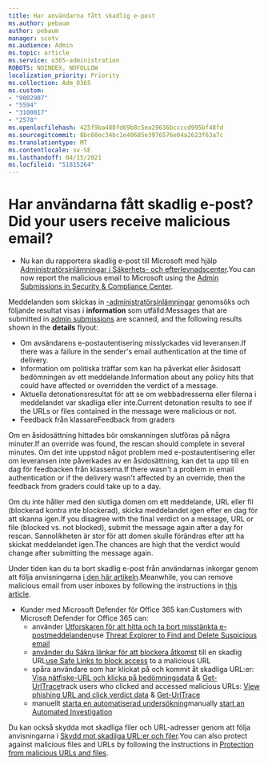```yaml
---
title: Har användarna fått skadlig e-post
ms.author: pebaum
author: pebaum
manager: scotv
ms.audience: Admin
ms.topic: article
ms.service: o365-administration
ROBOTS: NOINDEX, NOFOLLOW
localization_priority: Priority
ms.collection: Adm_O365
ms.custom:
- "9002907"
- "5594"
- "3100017"
- "2578"
ms.openlocfilehash: 425f9ba488fd69b8c5ea29636bccccd995bf48fd
ms.sourcegitcommit: 8bc60ec34bc1e40685e3976576e04a2623f63a7c
ms.translationtype: MT
ms.contentlocale: sv-SE
ms.lasthandoff: 04/15/2021
ms.locfileid: "51815264"
---
```

# <a name="did-your-users-receive-malicious-email"></a><span data-ttu-id="27883-102">Har användarna fått skadlig e-post?</span><span class="sxs-lookup"><span data-stu-id="27883-102">Did your users receive malicious email?</span></span>

- <span data-ttu-id="27883-103">Nu kan du rapportera skadlig e-post till Microsoft med hjälp [Administratörsinlämningar i Säkerhets- och efterlevnadscenter](https://sip.protection.office.com/reportsubmission).</span><span class="sxs-lookup"><span data-stu-id="27883-103">You can now report the malicious email to Microsoft using the [Admin Submissions in Security & Compliance Center](https://sip.protection.office.com/reportsubmission).</span></span>

<span data-ttu-id="27883-104">Meddelanden som skickas in [-administratörsinlämningar](https://sip.protection.office.com/reportsubmission) genomsöks och följande resultat visas i **information** som utfälld:</span><span class="sxs-lookup"><span data-stu-id="27883-104">Messages that are submitted in [admin submissions](https://sip.protection.office.com/reportsubmission) are scanned, and the following results shown in the **details** flyout:</span></span>

- <span data-ttu-id="27883-105">Om avsändarens e-postautentisering misslyckades vid leveransen.</span><span class="sxs-lookup"><span data-stu-id="27883-105">If there was a failure in the sender's email authentication at the time of delivery.</span></span>
- <span data-ttu-id="27883-106">Information om politiska träffar som kan ha påverkat eller åsidosatt bedömningen av ett meddelande.</span><span class="sxs-lookup"><span data-stu-id="27883-106">Information about any policy hits that could have affected or overridden the verdict of a message.</span></span>
- <span data-ttu-id="27883-107">Aktuella detonationsresultat för att se om webbadresserna eller filerna i meddelandet var skadliga eller inte.</span><span class="sxs-lookup"><span data-stu-id="27883-107">Current detonation results to see if the URLs or files contained in the message were malicious or not.</span></span>
- <span data-ttu-id="27883-108">Feedback från klassare</span><span class="sxs-lookup"><span data-stu-id="27883-108">Feedback from graders</span></span>

<span data-ttu-id="27883-109">Om en åsidosättning hittades bör omskanningen slutföras på några minuter.</span><span class="sxs-lookup"><span data-stu-id="27883-109">If an override was found, the rescan should complete in several minutes.</span></span> <span data-ttu-id="27883-110">Om det inte uppstod något problem med e-postautentisering eller om leveransen inte påverkades av en åsidosättning, kan det ta upp till en dag för feedbacken från klasserna.</span><span class="sxs-lookup"><span data-stu-id="27883-110">If there wasn't a problem in email authentication or if the delivery wasn't affected by an override, then the feedback from graders could take up to a day.</span></span>

<span data-ttu-id="27883-111">Om du inte håller med den slutliga domen om ett meddelande, URL eller fil (blockerad kontra inte blockerad), skicka meddelandet igen efter en dag för att skanna igen.</span><span class="sxs-lookup"><span data-stu-id="27883-111">If you disagree with the final verdict on a message, URL or file (blocked vs. not blocked), submit the message again after a day for rescan.</span></span> <span data-ttu-id="27883-112">Sannolikheten är stor för att domen skulle förändras efter att ha skickat meddelandet igen.</span><span class="sxs-lookup"><span data-stu-id="27883-112">The chances are high that the verdict would change after submitting the message again.</span></span>

<span data-ttu-id="27883-113">Under tiden kan du ta bort skadlig e-post från användarnas inkorgar genom att följa anvisningarna [i den här artikeln](https://docs.microsoft.com/microsoft-365/compliance/search-for-and-delete-messages-in-your-organization).</span><span class="sxs-lookup"><span data-stu-id="27883-113">Meanwhile, you can remove malicious email from user inboxes by following the instructions in [this article](https://docs.microsoft.com/microsoft-365/compliance/search-for-and-delete-messages-in-your-organization).</span></span>

- <span data-ttu-id="27883-114">Kunder med Microsoft Defender för Office 365 kan:</span><span class="sxs-lookup"><span data-stu-id="27883-114">Customers with Microsoft Defender for Office 365 can:</span></span>
    - <span data-ttu-id="27883-115">använder [Utforskaren för att hitta och ta bort misstänkta e-postmeddelanden](https://docs.microsoft.com/microsoft-365/security/office-365-security/investigate-malicious-email-that-was-delivered)</span><span class="sxs-lookup"><span data-stu-id="27883-115">use [Threat Explorer to Find and Delete Suspicious email](https://docs.microsoft.com/microsoft-365/security/office-365-security/investigate-malicious-email-that-was-delivered)</span></span>
    - <span data-ttu-id="27883-116">[använder du Säkra länkar för att blockera åtkomst](https://docs.microsoft.com/microsoft-365/security/office-365-security/atp-safe-links) till en skadlig URL</span><span class="sxs-lookup"><span data-stu-id="27883-116">[use Safe Links to block access](https://docs.microsoft.com/microsoft-365/security/office-365-security/atp-safe-links) to a malicious URL</span></span>
    - <span data-ttu-id="27883-117">spåra användare som har klickat på och kommit åt skadliga URL:er: [Visa nätfiske-URL och klicka på bedömningsdata](https://docs.microsoft.com/microsoft-365/security/office-365-security/threat-explorer) & [Get-UrlTrace](https://docs.microsoft.com/powershell/module/exchange/get-urltrace)</span><span class="sxs-lookup"><span data-stu-id="27883-117">track users who clicked and accessed malicious URLs: [View phishing URL and click verdict data](https://docs.microsoft.com/microsoft-365/security/office-365-security/threat-explorer) & [Get-UrlTrace](https://docs.microsoft.com/powershell/module/exchange/get-urltrace)</span></span>
    - <span data-ttu-id="27883-118">manuellt [starta en automatiserad undersökning](https://docs.microsoft.com/microsoft-365/security/office-365-security/automated-investigation-response-office)</span><span class="sxs-lookup"><span data-stu-id="27883-118">manually [start an Automated Investigation](https://docs.microsoft.com/microsoft-365/security/office-365-security/automated-investigation-response-office)</span></span>

<span data-ttu-id="27883-119">Du kan också skydda mot skadliga filer och URL-adresser genom att följa anvisningarna i [Skydd mot skadliga URL:er och filer](https://docs.microsoft.com/microsoft-365/security/office-365-security/protect-against-threats).</span><span class="sxs-lookup"><span data-stu-id="27883-119">You can also protect against malicious files and URLs by following the instructions in [Protection from malicious URLs and files](https://docs.microsoft.com/microsoft-365/security/office-365-security/protect-against-threats).</span></span>